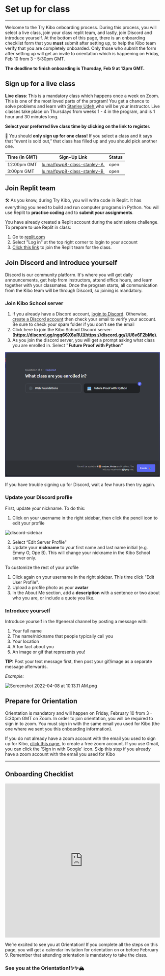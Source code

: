 # Set up for class

---
Welcome to the Try Kibo onboarding process. During this process, you will select a live class, join your class replit team, and lastly, join Discord and introduce yourself. At the bottom of this page, there is an onboarding checklist form that you **must** submit after setting up, to help the Kibo team verify that you are completely onboarded. Only those who submit the form after setting up will get an invite to orientation which is happening on Friday, Feb 10 from 3 - 5:30pm GMT.

<!-- TODO: update date -->
**The deadline to finish onboarding is Thursday, Feb 9 at 12pm GMT.**


## Sign up for a live class

**Live class**: This is a mandatory class which happens once a week on Zoom. This is one of the most loved parts of the program! You get a chance to solve problems and learn with <a href="https://www.linkedin.com/in/stanleyudeh/"> Stanley Udeh </a> who will be your instructor. Live classes take place on Thursdays from weeks 1 - 4 in the program, and is 1 hour and 30 minutes long.


**Select your preferred live class time by clicking on the link to register.**



<aside>

📢 You should **only sign up for one class!** If you select a class and it says that “event is sold out,” that class has filled up and you should pick another one.

</aside>

| Time (in GMT) | Sign-Up Link                | Status
| ----------------- | --------------------------- | ------ |
| 12:00pm GMT   | <a href="https://lu.ma/fpwp8-class-stanley-a" target="_blank"> lu.ma/fpwp8-class-stanley-A </a>   | open |
| 3:00pm GMT   | <a href="https://lu.ma/fpwp8-class-stanley-b" target="_blank"> lu.ma/fpwp8-class-stanley-B </a>   | open |


## Join Replit team

<aside>

🛠️ As you know, during Try Kibo, you will write code in Replit. It has everything you need to build and run computer programs in Python. You will use Replit to **practice coding** and to **submit your assignments**.

</aside>

You have already created a Replit account during the admissions challenge. To prepare to use Replit in class:

1. Go to [replit.com](https://replit.com)
2. Select "Log in" at the top right corner to login to your account
3. [Click this link](https://replit.com/teams/join/vifumteyqmrngpvjubfszxnioczxtaih-tk8-fpwp) to join the Replit team for the class.

## Join Discord and introduce yourself

Discord is our community platform. It's where you will get daily announcements, get help from instructors, attend office hours, and learn together with your classmates. Once the program starts, all communication from the Kibo team will be through Discord, so joining is mandatory.

### Join Kibo School server

1. If you already have a Discord account, [login to Discord](https://discord.com/login). Otherwise, [create a Discord account](https://discord.com/register?redirect_to=%2Flogin) then check your email to verify your account. Be sure to check your spam folder if you don't see the email
2. Click here to join the Kibo School Discord server: **[https://discord.gg/ngq66X6uRU](https://discord.gg/UU6v6F2bMe).**
3. As you join the discord server, you will get a prompt asking what class you are enrolled in. Select **"Future Proof with Python"**

![class-selection](https://github.com/kiboschool/tk-future-proof-with-python/blob/main/src/images/image%20(31).png)

If you have trouble signing up for Discord, wait a few hours then try again.

### Update your Discord profile

First, update your nickname. To do this:
1. Click on your username in the right sidebar, then click the pencil icon to edit your profile

![discord-sidebar](https://user-images.githubusercontent.com/3818920/177379432-e2997c28-f0e8-4687-9d9b-4f4cdca0aa72.png)

2. Select “Edit Server Profile"
3. Update your **nickname** to your first name and last name initial (e.g. Emmy O, Ope B). This will change your nickname in the Kibo School server only.

To customize the rest of your profile
1. Click again on your username in the right sidebar. This time click "Edit User Profile".
2. Upload a profile photo as your **avatar**
3. In the About Me section, add a **description** with a sentence or two about who you are, or include a quote you like.

### Introduce yourself

Introduce yourself in the #general channel by posting a message with:

1. Your full name
2. The name/nickname that people typically call you
3. Your location
4. A fun fact about you
5. An image or gif that represents you!

**TIP:** Post your text message first, then post your gif/image as a separate message afterwards.

_Example:_

![Screenshot 2022-04-08 at 10.13.11 AM.png](/future-proof-with-python/try-kibo-onboarding/screenshot-2022-04-08-at-10.13.11-am.png)


## Prepare for Orientation

Orientation is mandatory and will happen on Friday, February 10 from 3 - 5:30pm GMT on Zoom. In order to join orientation, you will be required to sign in to zoom. You must sign in with the same email you used for Kibo (the one where we sent you this onboarding information). 

If you do not already have a zoom account with the email you used to sign up for Kibo, <a href="https://zoom.us/signup#/signup" target="_blank"> click this page </a> to create a free zoom account. If you use Gmail, you can click the 'Sign in with Google' icon. Skip this step if you already have a zoom account with the email you used for Kibo


---

## Onboarding Checklist

<div style="width:100%;height:500px;"><iframe src="https://docs.google.com/forms/d/e/1FAIpQLSfd6J9ZZyR2ve9BBkj_zmxs302hQSdJsPVMw_Sz06YVw4I49g/viewform?embedded=true" frameborder="0" sandbox="allow-scripts allow-popups allow-top-navigation-by-user-activation allow-forms allow-same-origin" allowfullscreen="" style="width: 100%; height: 100%; border-radius: 1px; pointer-events: auto; background-color: white;"></iframe></div>

We’re excited to see you at Orientation! If you complete all the steps on this page, you will get a calendar invitation for orientation on or before February 9. Remember that attending orientation is mandatory to take the class.

### See you at the Orientation!✨✨🏔️
